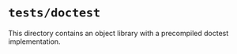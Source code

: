# `tests/doctest`

This directory contains an object library with a precompiled doctest
implementation.

